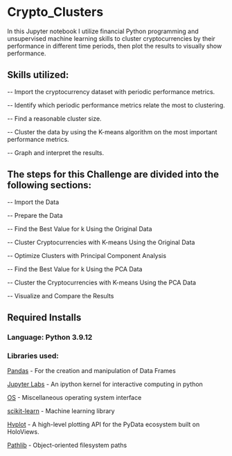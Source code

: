 # Crypto_Clusters

In this Jupyter notebook I utilize financial Python programming and unsupervised machine learning skills to cluster cryptocurrencies by their performance in different time periods, then plot the results to visually show performance.

## Skills utilized:

-- Import the cryptocurrency dataset with periodic performance metrics.

-- Identify which periodic performance metrics relate the most to clustering.

-- Find a reasonable cluster size.

-- Cluster the data by using the K-means algorithm on the most important performance metrics.

-- Graph and interpret the results.

## The steps for this Challenge are divided into the following sections:

-- Import the Data 

-- Prepare the Data 

-- Find the Best Value for k Using the Original Data

-- Cluster Cryptocurrencies with K-means Using the Original Data

-- Optimize Clusters with Principal Component Analysis

-- Find the Best Value for k Using the PCA Data

-- Cluster the Cryptocurrencies with K-means Using the PCA Data

-- Visualize and Compare the Results


## Required Installs

### Language: Python 3.9.12

### Libraries used:

[Pandas](https://pandas.pydata.org/pandas-docs/stable/index.html) - For the creation and manipulation of Data Frames

[Jupyter Labs](https://jupyter.org/) - An ipython kernel for interactive computing in python

[OS](https://docs.python.org/3/library/os.html) - Miscellaneous operating system interface

[scikit-learn](https://scikit-learn.org/stable/index.html) - Machine learning library

[Hvplot](https://pypi.org/project/hvplot/) - A high-level plotting API for the PyData ecosystem built on HoloViews.

[Pathlib](https://docs.python.org/3/library/pathlib.html) - Object-oriented filesystem paths

